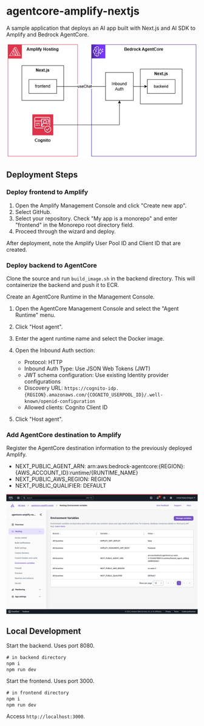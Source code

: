 # agentcore-amplify-nextjs

A sample application that deploys an AI app built with Next.js and AI SDK to Amplify and Bedrock AgentCore.

![](images/arch.png)

## Deployment Steps

### Deploy frontend to Amplify

1. Open the Amplify Management Console and click "Create new app".
1. Select GitHub.
1. Select your repository. Check "My app is a monorepo" and enter "frontend" in the Monorepo root directory field.
1. Proceed through the wizard and deploy.

After deployment, note the Amplify User Pool ID and Client ID that are created.

### Deploy backend to AgentCore

Clone the source and run `build_image.sh` in the backend directory. This will containerize the backend and push it to ECR.

Create an AgentCore Runtime in the Management Console.

1. Open the AgentCore Management Console and select the "Agent Runtime" menu.
1. Click "Host agent".
1. Enter the agent runtime name and select the Docker image.
1. Open the Inbound Auth section:

    - Protocol: HTTP
    - Inbound Auth Type: Use JSON Web Tokens (JWT)
    - JWT schema configuration: Use existing Identity provider configurations
    - Discovery URL: `https://cognito-idp.{REGION}.amazonaws.com/{COGNITO_USERPOOL_ID}/.well-known/openid-configuration`
    - Allowed clients: Cognito Client ID
1. Click "Host agent".

### Add AgentCore destination to Amplify

Register the AgentCore destination information to the previously deployed Amplify.

- NEXT_PUBLIC_AGENT_ARN: arn:aws:bedrock-agentcore:{REGION}:{AWS_ACCOUNT_ID}:runtime/{RUNTIME_NAME}
- NEXT_PUBLIC_AWS_REGION: REGION
- NEXT_PUBLIC_QUALIFIER: DEFAULT

![](images/image.png)

## Local Development

Start the backend. Uses port 8080.

```shell
# in backend directory
npm i
npm run dev
```

Start the frontend. Uses port 3000.

```shell
# in frontend directory
npm i
npm run dev
```

Access `http://localhost:3000`.
